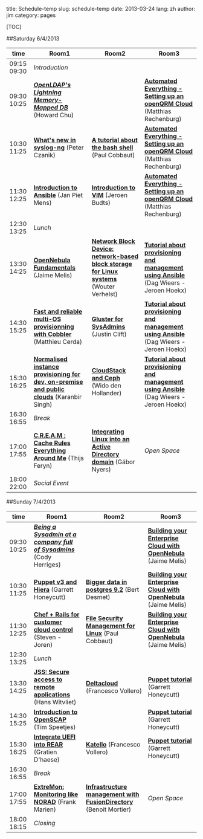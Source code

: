 title: Schedule-temp
slug: schedule-temp
date: 2013-03-24
lang: zh
author: jim
category: pages

[TOC]

##Saturday 6/4/2013

| time          | Room1 | Room2 | Room3 |
|---------------|-------|-------|-------|
| 09:15 09:30 | _Introduction_ |
| 09:30 10:25 | [___OpenLDAP's Lightning Memory-Mapped DB___](whats-new-in-openldap.html) (Howard Chu) | | [__Automated Everything - Setting up an openQRM Cloud__](setting-up-an-openqrm-cloud.html) (Matthias Rechenburg) |
| 10:30 11:25 | [__What's new in syslog-ng__](whats-new-in-syslog-ng.html) (Peter Czanik) | [__A tutorial about the bash shell__]() (Paul Cobbaut) | [__Automated Everything - Setting up an openQRM Cloud__](setting-up-an-openqrm-cloud.html) (Matthias Rechenburg) |
| 11:30 12:25 | [__Introduction to Ansible__](ansible.html) (Jan Piet Mens) | [__Introduction to VIM__]() (Jeroen Budts) | [__Automated Everything - Setting up an openQRM Cloud__](setting-up-an-openqrm-cloud.html) (Matthias Rechenburg) |
| 12:30 13:25 | _Lunch_ |
| 13:30 14:25 | [__OpenNebula Fundamentals__](opennebula-fundamentals.html) (Jaime Melis) | [__Network Block Device: network-based block storage for Linux systems__](the-network-block-device-network-based-block-storage-for-linux-systems.html) (Wouter Verhelst) | [__Tutorial about provisioning and management using Ansible__](tutorial-about-provisioning-and-management-using-ansible.html) (Dag Wieers - Jeroen Hoekx) |
| 14:30 15:25 | [__Fast and reliable multi-OS provisionning with Cobbler__]() (Matthieu Cerda) | [__Gluster for SysAdmins__]() (Justin Clift) | [__Tutorial about provisioning and management using Ansible__](tutorial-about-provisioning-and-management-using-ansible.html) (Dag Wieers - Jeroen Hoekx) |
| 15:30 16:25 | [__Normalised instance provisioning for dev, on-premise and public clouds__](normalised-instance-provisioning-for-dev-on-premise-and-public-clouds.html) (Karanbir Singh) | [__CloudStack and Ceph__](intro-to-ceph.html) (Wido den Hollander) | [__Tutorial about provisioning and management using Ansible__](tutorial-about-provisioning-and-management-using-ansible.html) (Dag Wieers - Jeroen Hoekx) |
| 16:30 16:55 | _Break_ |
| 17:00 17:55 | [__C.R.E.A.M : Cache Rules Everything Around Me__](cream-cache-rules-everything-around-me.html) (Thijs Feryn) | [__Integrating Linux into an Active Directory domain__](integrating-linux-into-an-active-directory-domain.html) (Gábor Nyers) | _Open Space_ |
| 18:00 22:00 | _Social Event_


##Sunday 7/4/2013

|time           | Room1 | Room2 | Room3 |
|---------------|-------|-------|-------|
| 09:30 10:25 | [___Being a Sysadmin at a company full of Sysadmins___](being-a-sysadmin-at-a-company-full-of-sysadmins-your-communication-skills-will-be-tested.html) (Cody Herriges) | | [__Building your Enterprise Cloud with OpenNebula__](building-your-enterprise-cloud-with-opennebula.html) (Jaime Melis) |
| 10:30 11:25 | [__Puppet v3 and Hiera__](puppet-v3-and-data-decoupling-with-hiera.html) (Garrett Honeycutt) | [__Bigger data in postgres 9.2__](bigger-data-in-postgres-92.html) (Bert Desmet) | [__Building your Enterprise Cloud with OpenNebula__](building-your-enterprise-cloud-with-opennebula.html) (Jaime Melis) |
| 11:30 12:25 | [__Chef + Rails for customer cloud control__](our-devops-story-chef-rails-for-customer-cloud-control.html) (Steven - Joren) | [__File Security Management for Linux__]() (Paul Cobbaut) | [__Building your Enterprise Cloud with OpenNebula__](building-your-enterprise-cloud-with-opennebula.html) (Jaime Melis) |
| 12:30 13:25 | _Lunch_ |
| 13:30 14:25 | [__JSS: Secure access to remote applications__](jss-secure-access-to-remote-applications.html) (Hans Witvliet) | [__Deltacloud__](eolus-and-katello-ftw-for-the-win.html) (Francesco Vollero) | [__Puppet tutorial__](puppet-tutorial-a-beginners-guide.html) (Garrett Honeycutt) |
| 14:30 15:25 | [__Introduction to OpenSCAP__](introduction-to-openscap.html) (Tim Speetjes) | | [__Puppet tutorial__](puppet-tutorial-a-beginners-guide.html) (Garrett Honeycutt) |
| 15:30 16:25 | [__Integrate UEFI into REAR__](integrating-uefi-into-relax-and-recover.html) (Gratien D'haese) | [__Katello__](aeolus-and-katello-ftw-for-the-win.html) (Francesco Vollero) | [__Puppet tutorial__](puppet-tutorial-a-beginners-guide.html) (Garrett Honeycutt) |
| 16:30 16:55 | _Break_ |
| 17:00 17:55 | [__ExtreMon: Monitoring like NORAD__](extremon-monitoring-like-norad.html) (Frank Marien) | [__Infrastructure management with FusionDirectory__]() (Benoit Mortier) | _Open Space_ |
| 18:00 18:15 | _Closing_ |

